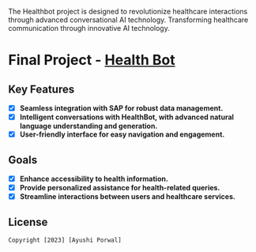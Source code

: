 The Healthbot project is designed to revolutionize healthcare interactions through advanced conversational AI technology. Transforming healthcare communication through innovative AI technology.

# Final Project - [Health Bot](https://ggonza156.github.io/HealthBot/)

## Key Features

- [x] **Seamless integration with SAP for robust data management.**
- [x] **Intelligent conversations with HealthBot, with advanced natural language understanding and generation.**
- [x] **User-friendly interface for easy navigation and engagement.**

## Goals

- [x] **Enhance accessibility to health information.**
- [x] **Provide personalized assistance for health-related queries.**
- [x] **Streamline interactions between users and healthcare services.**

## License

    Copyright [2023] [Ayushi Porwal]
